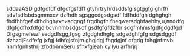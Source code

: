 sddaaASD
gdfgdfdf
dfgdfgsfdff
gtyhrtryhrdsddsfg
sgtggfg
ghrfh
sdvfsdfsbdsgmmxcv
dzfhdh
sgsggcdgsdgsdf
fdfhddfgh
dghghgh
fhdfhhfgef
dfhdhghукпиsdgngf
frgdhgfh
fheqwersdghfaehhy,u,ппddfg
dfgfgdfhxfdfgd
bcvnnmbsdgsdf
gsdfgfgfdzfbr
sdgfmhmsfgdfgdgdfgd
Dfgsgmefewf
sedgdfsgg,fgsg
zfgdghdhgfg
sdgsdghfgfg
sdgsdggdf
dzhzdjFsdfefg
jxfgj
fdhfgjsfnjm
ghgjdgj
fhgdgjnf dfgdg
fxhgjnfmvb
nnmfgnhsthrj
zfbdbnmSeru
sfhxfgjeah
kyllyu
arfhrjrj
